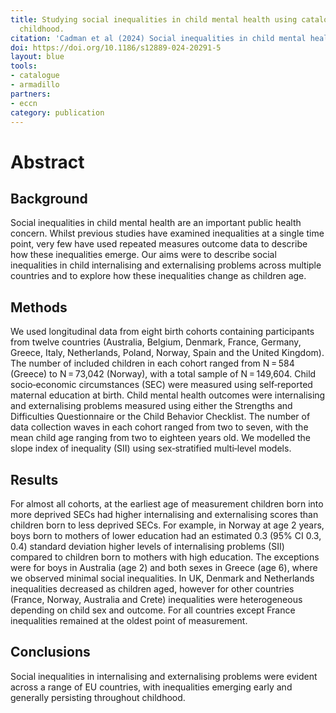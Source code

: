```yaml
---
title: Studying social inequalities in child mental health using catalogue and datashield shows inequalities emerging early and generally persisting throughout 
  childhood.
citation: 'Cadman et al (2024) Social inequalities in child mental health trajectories: a longitudinal study using birth cohort data 12 countries. BMC Public Health'
doi: https://doi.org/10.1186/s12889-024-20291-5
layout: blue
tools:
- catalogue
- armadillo
partners:
- eccn
category: publication
---
```

# Abstract
## Background
Social inequalities in child mental health are an important public health concern. Whilst previous studies have examined inequalities at a single time point, very few have used repeated measures outcome data to describe how these inequalities emerge. Our aims were to describe social inequalities in child internalising and externalising problems across multiple countries and to explore how these inequalities change as children age.

## Methods
We used longitudinal data from eight birth cohorts containing participants from twelve countries (Australia, Belgium, Denmark, France, Germany, Greece, Italy, Netherlands, Poland, Norway, Spain and the United Kingdom). The number of included children in each cohort ranged from N = 584 (Greece) to N = 73,042 (Norway), with a total sample of N = 149,604. Child socio‐economic circumstances (SEC) were measured using self‐reported maternal education at birth. Child mental health outcomes were internalising and externalising problems measured using either the Strengths and Difficulties Questionnaire or the Child Behavior Checklist. The number of data collection waves in each cohort ranged from two to seven, with the mean child age ranging from two to eighteen years old. We modelled the slope index of inequality (SII) using sex‐stratified multi‐level models.

## Results
For almost all cohorts, at the earliest age of measurement children born into more deprived SECs had higher internalising and externalising scores than children born to less deprived SECs. For example, in Norway at age 2 years, boys born to mothers of lower education had an estimated 0.3 (95% CI 0.3, 0.4) standard deviation higher levels of internalising problems (SII) compared to children born to mothers with high education. The exceptions were for boys in Australia (age 2) and both sexes in Greece (age 6), where we observed minimal social inequalities. In UK, Denmark and Netherlands inequalities decreased as children aged, however for other countries (France, Norway, Australia and Crete) inequalities were heterogeneous depending on child sex and outcome. For all countries except France inequalities remained at the oldest point of measurement.

## Conclusions
Social inequalities in internalising and externalising problems were evident across a range of EU countries, with inequalities emerging early and generally persisting throughout childhood.

